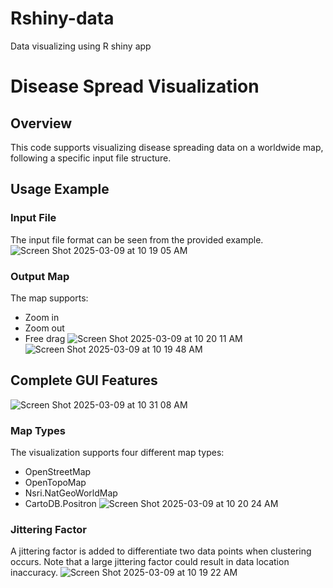 # Rshiny-data
Data visualizing using R shiny app

# Disease Spread Visualization

## Overview
This code supports visualizing disease spreading data on a worldwide map, following a specific input file structure.

## Usage Example
### Input File
The input file format can be seen from the provided example.
![Screen Shot 2025-03-09 at 10 19 05 AM](https://github.com/user-attachments/assets/69245057-98aa-4e69-8ad2-a924f2e0bd80)

### Output Map
The map supports:
- Zoom in
- Zoom out
- Free drag
![Screen Shot 2025-03-09 at 10 20 11 AM](https://github.com/user-attachments/assets/aff190aa-cc1d-4d98-b26c-19bcbe285fb0)
![Screen Shot 2025-03-09 at 10 19 48 AM](https://github.com/user-attachments/assets/9549a848-e827-42cd-a6c7-b40d6ba2c86c)

## Complete GUI Features
![Screen Shot 2025-03-09 at 10 31 08 AM](https://github.com/user-attachments/assets/7ebcc3e8-779a-40d8-a4fe-187d409e9a8d)

### Map Types
The visualization supports four different map types:
- OpenStreetMap
- OpenTopoMap
- Nsri.NatGeoWorldMap
- CartoDB.Positron
![Screen Shot 2025-03-09 at 10 20 24 AM](https://github.com/user-attachments/assets/8e193742-d4b4-4a74-be91-edc49af694c8)

### Jittering Factor
A jittering factor is added to differentiate two data points when clustering occurs. Note that a large jittering factor could result in data location inaccuracy.
![Screen Shot 2025-03-09 at 10 19 22 AM](https://github.com/user-attachments/assets/7af047c2-d434-4853-8a73-3775bd84de46)
